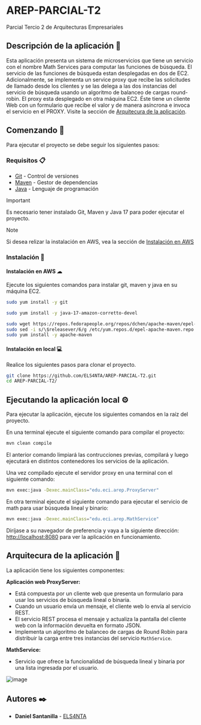 # AREP-PARCIAL-T2

Parcial Tercio 2 de Arquitecturas Empresariales

## Descripción de la aplicación 📖

Esta aplicación presenta un sistema de microservicios que tiene un servicio con el nombre Math Services para computar las funciones de búsqueda. El servicio de las funciones de búsqueda estan desplegadas en dos de EC2. Adicionalmente, se implementa un service proxy que recibe las solicitudes de llamado desde los clientes  y se las delega a las dos instancias del servicio de búsqueda usando un algoritmo de balanceo de cargas round-robin. El proxy esta desplegado en otra máquina EC2. Éste tiene un cliente Web con un formulario que recibe el valor y de manera asíncrona e invoca el servicio en el PROXY. Visite la sección de [Arquitecura de la aplicación](#arquitecura-de-la-aplicación-📐).

## Comenzando 🚀

Para ejecutar el proyecto se debe seguir los siguientes pasos:

### Requisitos 📋

- [Git](https://git-scm.com/) - Control de versiones
- [Maven](https://maven.apache.org/) - Gestor de dependencias
- [Java](https://www.oracle.com/java/technologies/downloads/#java17) - Lenguaje de programación

> [!IMPORTANT]
> Es necesario tener instalado Git, Maven y Java 17 para poder ejecutar el proyecto.

> [!NOTE]
> Si desea relizar la instalación en AWS, vea la sección de [Instalación en AWS](#instalación-en-aws-☁)

### Instalación 🔧

#### Instalación en AWS ☁

Ejecute los siguientes comandos para instalar git, maven y java en su máquina EC2.

```bash
sudo yum install -y git
```

```bash
sudo yum install -y java-17-amazon-corretto-devel
```

```bash
sudo wget https://repos.fedorapeople.org/repos/dchen/apache-maven/epel-apache-maven.repo -O /etc/yum.repos.d/epel-apache-maven.repo
sudo sed -i s/\$releasever/6/g /etc/yum.repos.d/epel-apache-maven.repo
sudo yum install -y apache-maven
```

#### Instalación en local 💻

Realice los siguientes pasos para clonar el proyecto.

```bash
git clone https://github.com/ELS4NTA/AREP-PARCIAL-T2.git
cd AREP-PARCIAL-T2/
```

## Ejecutando la aplicación local ⚙️

Para ejecutar la aplicación, ejecute los siguientes comandos en la raíz del proyecto.

En una terminal ejecute el siguiente comando para compilar el proyecto:

```bash
mvn clean compile
```

El anterior comando limpiará las contrucciones previas, compilará y luego ejecutará en distintos contenedores los servicios de la aplicación.

Una vez compilado ejecute el servidor proxy en una terminal con el siguiente comando:

```bash
mvn exec:java -Dexec.mainClass="edu.eci.arep.ProxyServer"
```

En otra terminal ejecute el siguiente comando para ejecutar el servicio de math para usar búsqueda lineal y binario:

```bash
mvn exec:java -Dexec.mainClass="edu.eci.arep.MathService"
```

Diríjase a su navegador de preferencia y vaya a la siguiente dirección: [http://localhost:8080](http://localhost:8080) para ver la aplicación en funcionamiento.

## Arquitecura de la aplicación 📐

La aplicación tiene los siguientes componentes:

**Aplicación web ProxyServer:**

- Está compuesta por un cliente web que presenta un formulario para usar los servicios de búsqueda lineal o binaria.
- Cuando un usuario envía un mensaje, el cliente web lo envía al servicio REST.
- El servicio REST procesa el mensaje y actualiza la pantalla del cliente web con la información devuelta en formato JSON.
- Implementa un algoritmo de balanceo de cargas de Round Robin para distribuir la carga entre tres instancias del servicio `MathService`.

**MathService:**

- Servicio que ofrece la funcionalidad de búsqueda lineal y binaria por una lista ingresada por el usuario.

![image](https://github.com/ELS4NTA/AREP-PARCIAL-T2/assets/99996670/a221feba-9a5e-4172-b43f-710c2a979b00)


## Autores ✒️

- **Daniel Santanilla** - [ELS4NTA](https://github.com/ELS4NTA)
